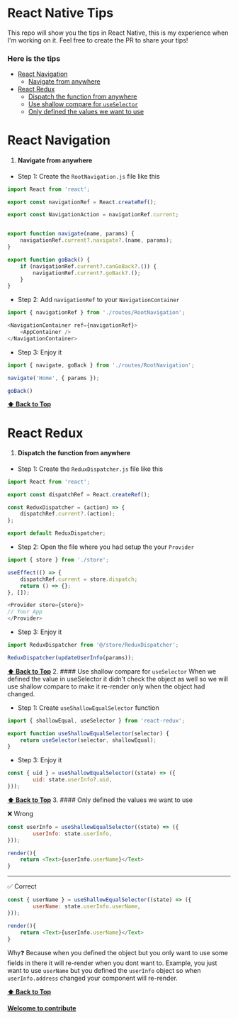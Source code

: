 # React Native Tips 

This repo will show you the tips in React Native, this is my experience when I'm working on it.
Feel free to create the PR to share your tips!

### Here is the tips

- [React Navigation](#-react-navigation)
    - [Navigate from anywhere](####-navigate-from-anywhere)
- [React Redux](#-react-redux)
    - [Dispatch the function from anywhere](####-dispatch-the-function-from-anywhere)
    - [Use shallow compare for `useSelector`](####-use-shallow-compare-for-useSelector)
    - [Only defined the values we want to use](####-only-defined-the-values-we-want-to-use)

# React Navigation
1. #### Navigate from anywhere

- Step 1: Create the `RootNavigation.js` file like this
```javascript
import React from 'react';

export const navigationRef = React.createRef();

export const NavigationAction = navigationRef.current;


export function navigate(name, params) {
    navigationRef.current?.navigate?.(name, params);
}

export function goBack() {
    if (navigationRef.current?.canGoBack?.()) {
        navigationRef.current?.goBack?.();
    }
}
```

- Step 2: Add `navigationRef` to your `NavigationContainer`
```javascript
import { navigationRef } from './routes/RootNavigation';

<NavigationContainer ref={navigationRef}>
    <AppContainer />
</NavigationContainer>
```

- Step 3: Enjoy it
```javascript
import { navigate, goBack } from './routes/RootNavigation';

navigate('Home', { params });

goBack()
```

**[⬆ Back to Top](#here-is-the-tips)**
# React Redux

1. #### Dispatch the function from anywhere

- Step 1: Create the `ReduxDispatcher.js` file like this
```javascript
import React from 'react';

export const dispatchRef = React.createRef();

const ReduxDispatcher = (action) => {
    dispatchRef.current?.(action);
};

export default ReduxDispatcher;
```

- Step 2: Open the file where you had setup the your `Provider` 
```javascript
import { store } from './store';

useEffect(() => {
    dispatchRef.current = store.dispatch;
    return () => {};
}, []);

<Provider store={store}>
// Your App
</Provider>
```

- Step 3: Enjoy it
```javascript
import ReduxDispatcher from '@/store/ReduxDispatcher';

ReduxDispatcher(updateUserInfo(params));
```

**[⬆ Back to Top](#here-is-the-tips)**
2. #### Use shallow compare for `useSelector`
When we defined the value in useSelector it didn't check the object as well so we will use shallow compare to make it re-render only when the object had changed.

- Step 1: Create `useShallowEqualSelector` function
```javascript
import { shallowEqual, useSelector } from 'react-redux';

export function useShallowEqualSelector(selector) {
    return useSelector(selector, shallowEqual);
}
```

- Step 3: Enjoy it

```javascript
const { uid } = useShallowEqualSelector((state) => ({
        uid: state.userInfo?.uid,
}));
```

**[⬆ Back to Top](#here-is-the-tips)**
3. #### Only defined the values we want to use

❌ Wrong
```javascript
const userInfo = useShallowEqualSelector((state) => ({
        userInfo: state.userInfo,
}));

render(){
    return <Text>{userInfo.userName}</Text>
}
```
----
✅ Correct
```javascript
const { userName } = useShallowEqualSelector((state) => ({
        userName: state.userInfo.userName,
}));

render(){
    return <Text>{userInfo.userName}</Text>
}
```
Why❓
Because when you defined the object but you only want to use some fields in there it will re-render when you dont want to. Example, you just want to use `userName` but you defined the `userInfo` object so when `userInfo.address` changed your component will re-render.

**[⬆ Back to Top](#here-is-the-tips)**

#### [Welcome to contribute](https://github.com/minhchienwikipedia/react-native-tips/pulls)
